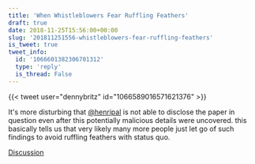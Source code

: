 ```yaml
---
title: 'When Whistleblowers Fear Ruffling Feathers'
draft: true
date: 2018-11-25T15:56:00+00:00
slug: '201811251556-whistleblowers-fear-ruffling-feathers'
is_tweet: true
tweet_info:
  id: '1066601382306701312'
  type: 'reply'
  is_thread: False
---
```




{{< tweet user="dennybritz" id="1066589016571621376" >}}

It's more disturbing that [@henripal](https://x.com/henripal) is not able to disclose the paper in question even after this potentially malicious details were uncovered. this basically tells us that very likely many more people just let go of such findings to avoid ruffling feathers with status quo.

[Discussion](https://x.com/sytelus/status/1066601382306701312)
